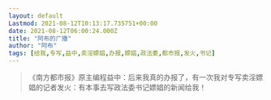 ```yaml
---
layout: default
Lastmod: 2021-08-12T10:13:17.735751+00:00
date: 2021-08-12T06:00:24.000Z
title: "阿布的广播"
author: "阿布"
tags: [给我,专写,益中,卖淫嫖娼,办报,嫖娼,政法委,都市报,发火,书记]
---
```


> 《南方都市报》原主编程益中：后来我真的办报了，有一次我对专写卖淫嫖娼的记者发火：有本事去写政法委书记嫖娼的新闻给我！


